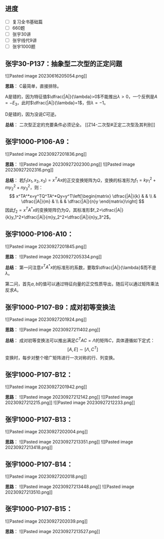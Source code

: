 
## 进度

- [ ] 复习全书基础篇
- [ ] 660题
- [ ] 张宇30讲
- [ ] 张宇线代9讲
- [ ] 张宇1000题

## 张宇30-P137：抽象型二次型的正定问题

![[Pasted image 20230616205054.png]]

**思路**：
C最简单，直接排除。

A是错的，因为特征值$\dfrac{|A|}{\lambda}>0$不能推出$\lambda>0$，一个反例是$A=-E_3$，此时$\dfrac{|A|}{\lambda}=1$，但$\lambda=-1$。

D是错的，因为没说$C$可逆。

**总结**：
二次型正定的充要条件必须记全。
[[Z14-二次型#正定二次型及其判别]]

## 张宇1000-P106-A9：

![[Pasted image 20230927201836.png]]

**思路**：
![[Pasted image 20230927202300.png]]
![[Pasted image 20230927202316.png]]

**总结**：
若$f_1(x_1,x_2,x_3)=x^TAx$的正交变换矩阵为$Q$，变换的标准形为$f_1=ky_1^2+my_2^2+ny_3^2$，则：
$$
x^TA^*x=y^TQ^TA^*Qy=y^T\left[\begin{matrix}
\dfrac{|A|}{k} & & \\ & \dfrac{|A|}{m} & \\ & & \dfrac{|A|}{n}y
\end{matrix}\right]
$$
因此$f_2=x^TA^*x$的变换矩阵仍为$Q$，其标准形$f_2=\dfrac{|A|}{k}y_1^2+\dfrac{|A|}{m}y_2^2+\dfrac{|A|}{n}y_3^2$。

## 张宇1000-P106-A10：

![[Pasted image 20230927201845.png]]

**思路**：
![[Pasted image 20230927205334.png]]

**总结**：
第一问注意$x^TA^*x$的标准形的系数，要取$\dfrac{|A|}{\lambda}$而不是$\lambda$。

第二问，首先$a,b$的值可以通过特征向量的正交性质导出，随后可以通过矩阵乘法反求$A$。

## 张宇1000-P107-B9：成对初等变换法

![[Pasted image 20230927201924.png]]

**思路**：
![[Pasted image 20230927211402.png]]

**总结**：
成对初等变换法可以推出满足$C^TAC=\Lambda$的矩阵$C$，具体遵循如下定式：
$$
[A,E]\sim [\Lambda,C^T]
$$
变换时，每步对整个增广矩阵进行一次对称的行、列变换。

## 张宇1000-P107-B12：

![[Pasted image 20230927201942.png]]

**思路**：
![[Pasted image 20230927212142.png]]
![[Pasted image 20230927212215.png]]
![[Pasted image 20230927212233.png]]

## 张宇1000-P107-B13：

![[Pasted image 20230927202004.png]]

**思路**：
![[Pasted image 20230927213351.png]]
![[Pasted image 20230927213418.png]]


## 张宇1000-P107-B14：

![[Pasted image 20230927202018.png]]

**思路**：
![[Pasted image 20230927213448.png]]
![[Pasted image 20230927213510.png]]

## 张宇1000-P107-B15：

![[Pasted image 20230927202039.png]]

**思路**：
![[Pasted image 20230927213527.png]]